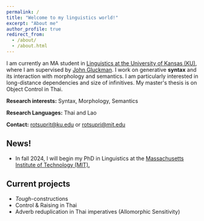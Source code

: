 ```yaml
---
permalink: /
title: "Welcome to my linguistics world!"
excerpt: "About me"
author_profile: true
redirect_from: 
  - /about/
  - /about.html
---
```



I am currently an MA student in [Linguistics at the University of Kansas (KU)](https://linguistics.ku.edu), where I am supervised by [John Gluckman](https://www.jgluckman.com/index.html). I work on generative **syntax** and its interaction with morphology and semantics. I am particularly interested in long-distance dependencies and size of infinitives. My master's thesis is on Object Control in Thai.



**Research interests:** Syntax, Morphology, Semantics

**Research Languages:** Thai and Lao

**Contact:** [rotsuprit@ku.edu]() or [rotsupri@mit.edu]() 

## News!
  - In fall 2024, I will begin my PhD in Linguistics at the [Massachusetts Institute of Technology (MIT).](https://linguistics.mit.edu)
    
## Current projects
  - _Tough_-constructions
  - Control & Raising in Thai
  - Adverb reduplication in Thai imperatives (Allomorphic Sensitivity)
